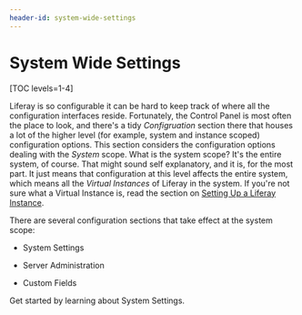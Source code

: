 ```yaml
---
header-id: system-wide-settings
---
```


# System Wide Settings

[TOC levels=1-4]

Liferay is so configurable it can be hard to keep track of where all the
configuration interfaces reside. Fortunately, the Control Panel is most often
the place to look, and there's a tidy *Configruation* section there that houses
a lot of the higher level (for example, system and instance scoped)
configuration options. This section considers the configuration options dealing
with the *System* scope. What is the system scope? It's the entire system, of
course. That might sound self explanatory, and it is, for the most part. It just
means that configuration at this level affects the entire system, which means
all the *Virtual Instances* of Liferay in the system. If you're not sure what a
Virtual Instance is, read the section on
[Setting Up a Liferay Instance](/docs/7-0/user/-/knowledge_base/u/instance-settings).

There are several configuration sections that take effect at the system scope:

- System Settings

- Server Administration

- Custom Fields

Get started by learning about System Settings.
